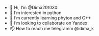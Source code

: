 - 👋 Hi, I’m @Dima201030
- 👀 I’m interested in python
- 🌱 I’m currently learning phyton and C++
- 💞️ I’m looking to collaborate on Yandex
- 📫 How to reach me telegramm @idima_k

<!---
Dima201030/Dima201030 is a ✨ special ✨ repository because its `README.md` (this file) appears on your GitHub profile.
You can click the Preview link to take a look at your changes.
--->
